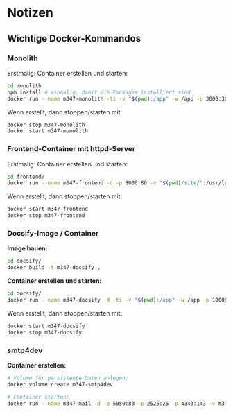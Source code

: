 # Notizen

## Wichtige Docker-Kommandos

### Monolith

Erstmalig: Container erstellen und starten:

```sh
cd monolith
npm install # einmalig, damit die Packages installiert sind
docker run --name m347-monolith -ti -v "$(pwd):/app" -w /app -p 3000:3000 node:20 node server.js
```

Wenn erstellt, dann stoppen/starten mit:

```sh
docker stop m347-monolith
docker start m347-monolith
```

### Frontend-Container mit httpd-Server

Erstmalig: Container erstellen und starten:

```sh
cd frontend/
docker run --name m347-frontend -d -p 8000:80 -v "$(pwd)/site/":/usr/local/apache2/htdocs/ httpd
```

Wenn erstellt, dann stoppen/starten mit:

```sh
docker start m347-frontend
docker stop m347-frontend
```

### Docsify-Image / Container

**Image bauen:**

```sh
cd docsify/
docker build -t m347-docsify .
```

**Container erstellen und starten:**

```sh
cd docsify/
docker run --name m347-docsify -d -ti -v "$(pwd):/app" -w /app -p 10000:10000 m347-docsify
```

Wenn erstellt, dann stoppen/starten mit:

```sh
docker start m347-docsify
docker stop m347-docsify
```

### smtp4dev

**Container erstellen:**

```sh
# Volume für persistente Daten anlegen:
docker volume create m347-smtp4dev

# Container starten:
docker run --name m347-mail -d -p 5050:80 -p 2525:25 -p 4343:143 -v m347-smtp4dev:/smtp4dev -e 'ServerOptions__Urls=http://*:80' rnwood/smtp4dev